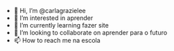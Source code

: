 - 👋 Hi, I’m @carlagrazielee
- 👀 I’m interested in  aprender
- 🌱 I’m currently learning  fazer site
- 💞️ I’m looking to collaborate on  aprender para o futuro
- 📫 How to reach me na escola  

<!---
carlagrazielee/carlagrazielee is a ✨ special ✨ repository because its `README.md` (this file) appears on your GitHub profile.
You can click the Preview link to take a look at your changes.
--->
